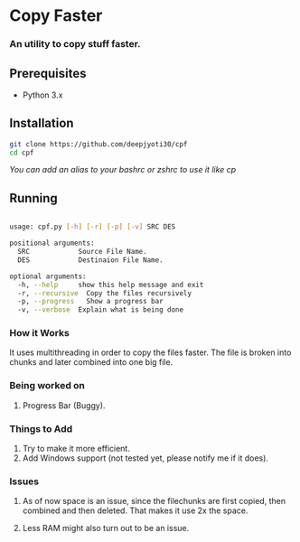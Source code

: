 # Copy Faster

### An utility to copy stuff faster.

## Prerequisites

 * Python 3.x

## Installation
```sh
git clone https://github.com/deepjyoti30/cpf
cd cpf
```

*You can add an alias to your bashrc or zshrc to use it like cp*

## Running
```sh

usage: cpf.py [-h] [-r] [-p] [-v] SRC DES

positional arguments:
  SRC            Source File Name.
  DES            Destinaion File Name.

optional arguments:
  -h, --help     show this help message and exit
  -r, --recursive  Copy the files recursively
  -p, --progress   Show a progress bar
  -v, --verbose  Explain what is being done

```

### How it Works

It uses multithreading in order to copy the files faster.
The file is broken into chunks and later combined into one big file.

### Being worked on

1. Progress Bar (Buggy).

### Things to Add

1. Try to make it more efficient.
2. Add Windows support (not tested yet, please notify me if it does).

### Issues

1. As of now space is an issue, since the filechunks are first copied, then combined and then deleted. That makes it use 2x the space.

2. Less RAM might also turn out to be an issue.
